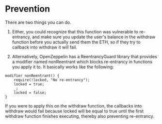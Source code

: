 # Prevention
There are two things you can do.

1. Either, you could recognize that this function was vulnerable to re-entrancy, and make sure you update the user's balance in the withdraw function before you actually send them the ETH, so if they try to callback into withdraw it will fail.

2. Alternatively, OpenZeppelin has a ReentrancyGuard library that provides a modifier named nonReentrant which blocks re-entrancy in functions you apply it to. It basically works like the following:

```
modifier nonReentrant() {
    require(!locked, "No re-entrancy");
    locked = true;
    _;
    locked = false;
}
```

If you were to apply this on the withdraw function, the callbacks into withdraw would fail because locked will be equal to true until the first withdraw function finishes executing, thereby also preventing re-entrancy.